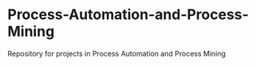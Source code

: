 # Process-Automation-and-Process-Mining
Repository for projects in Process Automation and Process Mining
